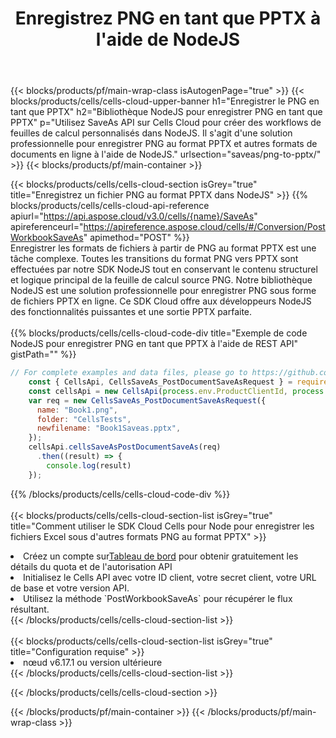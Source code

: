 ﻿---
title:  Enregistrez PNG en tant que PPTX à l'aide de NodeJS
description:  Utilisation du SDK Cloud Aspose.Cells pour NodeJS pour enregistrer le fichier au format PNG en tant que fichier au format PPTX.
---
{{< blocks/products/pf/main-wrap-class isAutogenPage="true" >}}
{{< blocks/products/cells/cells-cloud-upper-banner h1="Enregistrer le PNG en tant que PPTX" h2="Bibliothèque NodeJS pour enregistrer PNG en tant que PPTX" p="Utilisez SaveAs API sur Cells Cloud pour créer des workflows de feuilles de calcul personnalisés dans NodeJS. Il s\'agit d\'une solution professionnelle pour enregistrer PNG au format PPTX et autres formats de documents en ligne à l\'aide de NodeJS." urlsection="saveas/png-to-pptx/" >}}
{{< blocks/products/pf/main-container >}}

{{< blocks/products/cells/cells-cloud-section isGrey="true" title="Enregistrez un fichier PNG au format PPTX dans NodeJS" >}}
{{% blocks/products/cells/cells-cloud-api-reference apiurl="https://api.aspose.cloud/v3.0/cells/{name}/SaveAs" apireferenceurl="https://apireference.aspose.cloud/cells/#/Conversion/PostWorkbookSaveAs" apimethod="POST" %}}
<br/>
Enregistrer les formats de fichiers à partir de PNG au format PPTX est une tâche complexe. Toutes les transitions du format PNG vers PPTX sont effectuées par notre SDK NodeJS tout en conservant le contenu structurel et logique principal de la feuille de calcul source PNG. Notre bibliothèque NodeJS est une solution professionnelle pour enregistrer PNG sous forme de fichiers PPTX en ligne. Ce SDK Cloud offre aux développeurs NodeJS des fonctionnalités puissantes et une sortie PPTX parfaite.
<br/>
<br/>
{{% blocks/products/cells/cells-cloud-code-div title="Exemple de code NodeJS pour enregistrer PNG en tant que PPTX à l\'aide de REST API" gistPath="" %}}
  
```js
// For complete examples and data files, please go to https://github.com/aspose-cells-cloud/aspose-cells-cloud-node/
    const { CellsApi, CellsSaveAs_PostDocumentSaveAsRequest } = require("asposecellscloud");
    const cellsApi = new CellsApi(process.env.ProductClientId, process.env.ProductClientSecret);
    var req = new CellsSaveAs_PostDocumentSaveAsRequest({
      name: "Book1.png",
      folder: "CellsTests",
      newfilename: "Book1Saveas.pptx",
    });
    cellsApi.cellsSaveAsPostDocumentSaveAs(req)
      .then((result) => {
        console.log(result)
    });
```
  
{{% /blocks/products/cells/cells-cloud-code-div %}}
<br/>
<br/>
{{< blocks/products/cells/cells-cloud-section-list isGrey="true" title="Comment utiliser le SDK Cloud Cells pour Node pour enregistrer les fichiers Excel sous d\'autres formats PNG au format PPTX" >}}
<li> Créez un compte sur<a href="https://dashboard.aspose.cloud/">Tableau de bord</a> pour obtenir gratuitement les détails du quota et de l'autorisation API</li>
<li>Initialisez le Cells API avec votre ID client, votre secret client, votre URL de base et votre version API.</li>
<li>Utilisez la méthode `PostWorkbookSaveAs` pour récupérer le flux résultant.</li>
{{< /blocks/products/cells/cells-cloud-section-list >}}
<br/>
<br/>
{{< blocks/products/cells/cells-cloud-section-list isGrey="true" title="Configuration requise" >}}
<li>nœud v6.17.1 ou version ultérieure</li>
{{< /blocks/products/cells/cells-cloud-section-list >}}

{{< /blocks/products/cells/cells-cloud-section >}}

{{< /blocks/products/pf/main-container >}}
{{< /blocks/products/pf/main-wrap-class >}}
